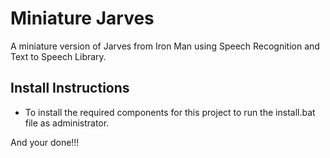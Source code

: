 # Miniature Jarves

A miniature version of Jarves from Iron Man using Speech Recognition and Text to Speech Library.

## Install Instructions

- To install the required components for this project to run the install.bat file as administrator.

And your done!!!
